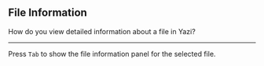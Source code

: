 ## File Information

How do you view detailed information about a file in Yazi?

---

Press `Tab` to show the file information panel for the selected file.

